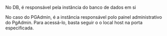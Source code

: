 No DB, é responsável pela instância do banco de dados em si

No caso do PGAdmin, é a instância responsável polo painel administrativo do PgAdmin. Para acessá-lo, basta seguir o o local host na porta especificada.